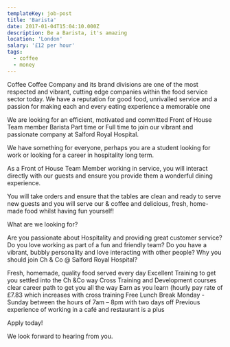 ```yaml
---
templateKey: job-post
title: 'Barista'
date: 2017-01-04T15:04:10.000Z
description: Be a Barista, it's amazing
location: 'London'
salary: '£12 per hour'
tags:
  - coffee
  - money
---
```


Coffee Coffee Company and its brand divisions are one of the most respected and vibrant, cutting edge companies within the food service sector today. We have a reputation for good food, unrivalled service and a passion for making each and every eating experience a memorable one

We are looking for an efficient, motivated and committed Front of House Team member Barista Part time or Full time to join our vibrant and passionate company at Salford Royal Hospital.

We have something for everyone, perhaps you are a student looking for work or looking for a career in hospitality long term.

As a Front of House Team Member working in service, you will interact directly with our guests and ensure you provide them a wonderful dining experience.

You will take orders and ensure that the tables are clean and ready to serve new guests and you will serve our & coffee and delicious, fresh, home-made food whilst having fun yourself!

What are we looking for?

Are you passionate about Hospitality and providing great customer service?
Do you love working as part of a fun and friendly team?
Do you have a vibrant, bubbly personality and love interacting with other people?
Why you should join Ch & Co @ Salford Royal Hospital?

Fresh, homemade, quality food served every day
Excellent Training to get you settled into the Ch &Co way
Cross Training and Development courses
clear career path to get you all the way
Earn as you learn (hourly pay rate of £7.83 which increases with cross training
Free Lunch Break
Monday - Sunday between the hours of 7am – 8pm with two days off
Previous experience of working in a café and restaurant is a plus

Apply today!

We look forward to hearing from you.